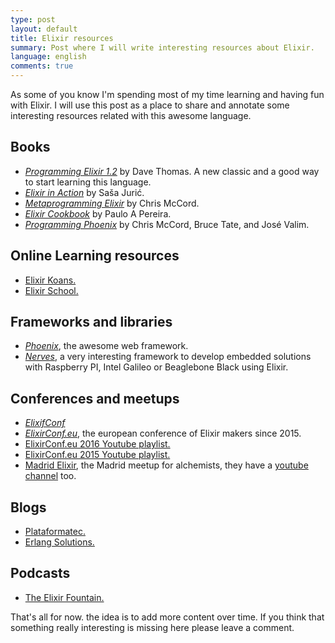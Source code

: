 ```yaml
---
type: post
layout: default
title: Elixir resources
summary: Post where I will write interesting resources about Elixir.
language: english
comments: true
---
```


As some of you know I'm spending most of my time learning and having fun with Elixir. I will use this post as a place to share and annotate some interesting resources related with this awesome language.

## Books

- [*Programming Elixir 1.2*](https://pragprog.com/book/elixir12/programming-elixir-1-2) by Dave Thomas. A new classic and a good way to start learning this language.
- [*Elixir in Action*](https://www.manning.com/books/elixir-in-action) by Saša Jurić.
- [*Metaprogramming Elixir*](https://pragprog.com/book/cmelixir/metaprogramming-elixir) by Chris McCord.
- [*Elixir Cookbook*](https://www.packtpub.com/application-development/elixir-cookbook) by Paulo A Pereira.
- [*Programming Phoenix*](https://pragprog.com/book/phoenix/programming-phoenix) by Chris McCord, Bruce Tate, and José Valim.

## Online Learning resources

- [Elixir Koans.](https://github.com/elixirkoans/elixir-koans)
- [Elixir School.](http://elixirschool.com)

## Frameworks and libraries

- [*Phoenix*](http://www.phoenixframework.org), the awesome web framework.
- [*Nerves*](http://nerves-project.org), a very interesting framework to develop embedded solutions with Raspberry PI, Intel Galileo or Beaglebone Black using Elixir.

## Conferences and meetups

- [*ElixifConf*](http://www.elixirconf.com)
- [*ElixirConf.eu*](http://www.elixirconf.eu), the european conference of Elixir makers since 2015.
 - [ElixirConf.eu 2016 Youtube playlist.](https://www.youtube.com/playlist?list=PLWbHc_FXPo2gB7HUE-2H61HAEyszAph3H)
 - [ElixirConf.eu 2015 Youtube playlist.](https://www.youtube.com/playlist?list=PLWbHc_FXPo2jBXpr1IjyUgJ7hNS1eTf7H)
- [Madrid Elixir](http://www.meetup.com/es-ES/Madrid-Elixir/), the Madrid meetup for alchemists, they have a [youtube channel](https://www.youtube.com/channel/UC9yYRwabRGjwb7Z5LCwRzfw) too.

## Blogs

- [Plataformatec.](http://blog.plataformatec.com.br/tag/elixir/)
- [Erlang Solutions.](https://www.erlang-solutions.com/blog.html)

## Podcasts

- [The Elixir Fountain.](http://www.elixirfountain.com)


That's all for now. the idea is to add more content over time. If you think that something really interesting is missing here please leave a comment.
